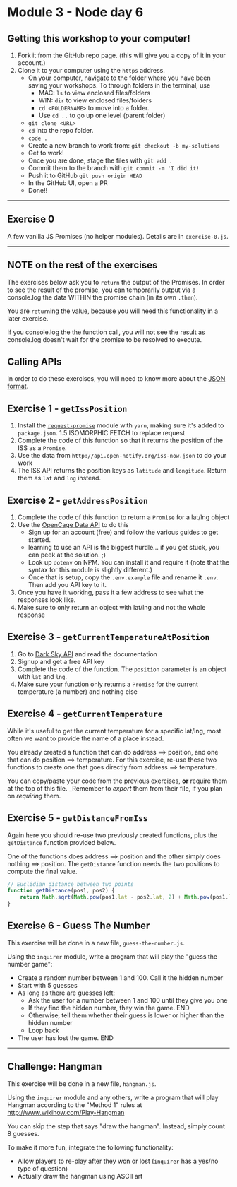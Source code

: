 # Module 3 - Node day 6

## Getting this workshop to your computer!

1. Fork it from the GitHub repo page. (this will give you a copy of it in your account.)
2. Clone it to your computer using the `https` address.
    - On your computer, navigate to the folder where you have been saving your workshops. To through folders in the terminal, use
        - MAC: `ls` to view enclosed files/folders
        - WIN: `dir` to view enclosed files/folders
        - `cd <FOLDERNAME>` to move into a folder.
        - Use `cd ..` to go up one level (parent folder)
    - `git clone <URL>`
    - `cd` into the repo folder.
    - `code .`
    - Create a new branch to work from: `git checkout -b my-solutions`
    - Get to work!
    - Once you are done, stage the files with `git add .`
    - Commit them to the branch with `git commit -m 'I did it!`
    - Push it to GitHub `git push origin HEAD`
    - In the GitHub UI, open a PR
    - Done!!

---

## Exercise 0

A few vanilla JS Promises (no helper modules). Details are in `exercise-0.js`.

---

## NOTE on the rest of the exercises

The exercises below ask you to `return` the output of the Promises. In order to see the result of the promise, you can temporarily output via a console.log the data WITHIN the promise chain (in its own `.then`).

You are `return`ing the value, because you will need this functionality in a later exercise.

If you console.log the the function call, you will not see the result as console.log
doesn't wait for the promise to be resolved to execute.

## Calling APIs
In order to do these exercises, you will need to know more about the [JSON format](https://www.digitalocean.com/community/tutorials/how-to-work-with-json-in-javascript).

## Exercise 1 - `getIssPosition`

1. Install the [`request-promise`](https://www.npmjs.com/package/request-promise) module with `yarn`, making sure it's added to `package.json`.
1.5 ISOMORPHIC FETCH to replace request
2. Complete the code of this function so that it returns the position of the ISS as a `Promise`.
3. Use the data from `http://api.open-notify.org/iss-now.json` to do your work
4. The ISS API returns the position keys as `latitude` and `longitude`. Return them as `lat` and `lng` instead.

## Exercise 2 - `getAddressPosition`

1. Complete the code of this function to return a `Promise` for a lat/lng object
2. Use the [OpenCage Data API](https://opencagedata.com/) to do this
    - Sign up for an account (free) and follow the various guides to get started.
    - learning to use an API is the biggest hurdle... if you get stuck, you can peek at the solution. ;)
    - Look up `dotenv` on NPM. You can install it and require it (note that the syntax for this module is slightly different.)
    - Once that is setup, copy the `.env.example` file and rename it `.env`. Then add you API key to it.
3. Once you have it working, pass it a few address to see what the responses look like.
4. Make sure to only return an object with lat/lng and not the whole response

## Exercise 3 - `getCurrentTemperatureAtPosition`

  1. Go to [Dark Sky API](https://darksky.net/dev/) and read the documentation
  2. Signup and get a free API key
  3. Complete the code of the function. The `position` parameter is an object with `lat` and `lng`.
  4. Make sure your function only returns a `Promise` for the current temperature (a number) and nothing else
  
## Exercise 4 - `getCurrentTemperature`

While it's useful to get the current temperature for a specific lat/lng, most often we want to provide the name of a place instead.

You already created a function that can do address ==> position, and one that can do position ==> temperature. For this exercise, re-use these two functions to create one that goes directly from address ==> temperature.

You can copy/paste your code from the previous exercises, **or** require them at the top of this file. _Remember to _export_ them from their file, if you plan on _requiring_ them.

## Exercise 5 - `getDistanceFromIss`

Again here you should re-use two previously created functions, plus the `getDistance` function provided below.

One of the functions does address ==> position and the other simply does nothing ==> position. The `getDistance` function needs the two positions to compute the final value.

```js
// Euclidian distance between two points
function getDistance(pos1, pos2) {
    return Math.sqrt(Math.pow(pos1.lat - pos2.lat, 2) + Math.pow(pos1.lng - pos2.lng, 2));
}
```

## Exercise 6 - Guess The Number

This exercise will be done in a new file, `guess-the-number.js`.

Using the `inquirer` module, write a program that will play the "guess the number game":

  * Create a random number between 1 and 100. Call it the hidden number
  * Start with 5 guesses
  * As long as there are guesses left:
    * Ask the user for a number between 1 and 100 until they give you one
    * If they find the hidden number, they win the game. END
    * Otherwise, tell them whether their guess is lower or higher than the hidden number
    * Loop back
  * The user has lost the game. END

---

## Challenge: Hangman

This exercise will be done in a new file, `hangman.js`.

Using the `inquirer` module and any others, write a program that will play Hangman according to the "Method 1" rules at http://www.wikihow.com/Play-Hangman

You can skip the step that says "draw the hangman". Instead, simply count 8 guesses.

To make it more fun, integrate the following functionality:

- Allow players to re-play after they won or lost (`inquirer` has a yes/no type of question)
- Actually draw the hangman using ASCII art
